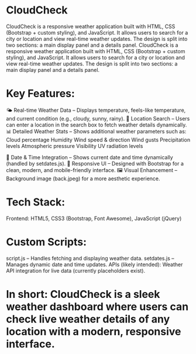 # CloudCheck
CloudCheck is a responsive weather application built with HTML, CSS (Bootstrap + custom styling), and JavaScript. It allows users to search for a city or location and view real-time weather updates. The design is split into two sections: a main display panel and a details panel.
CloudCheck is a responsive weather application built with HTML, CSS (Bootstrap + custom styling), and JavaScript. It allows users to search for a city or location and view real-time weather updates. The design is split into two sections: a main display panel and a details panel.

# Key Features:

🌤️ Real-time Weather Data – Displays temperature, feels-like temperature, and current condition (e.g., cloudy, sunny, rainy).
📍 Location Search – Users can enter a location in the search box to fetch weather details dynamically.
📊 Detailed Weather Stats – Shows additional weather parameters such as:
Cloud percentage
Humidity
Wind speed & direction
Wind gusts
Precipitation levels
Atmospheric pressure
Visibility
UV radiation levels

📅 Date & Time Integration – Shows current date and time dynamically (handled by setdates.js).
🎨 Responsive UI – Designed with Bootstrap for a clean, modern, and mobile-friendly interface.
🖼️ Visual Enhancement – Background image (back.jpeg) for a more aesthetic experience.

# Tech Stack:
Frontend: HTML5, CSS3 (Bootstrap, Font Awesome), JavaScript (jQuery)

# Custom Scripts:
script.js – Handles fetching and displaying weather data.
setdates.js – Manages dynamic date and time updates.
APIs (likely intended): Weather API integration for live data (currently placeholders exist).


# In short: CloudCheck is a sleek weather dashboard where users can check live weather details of any location with a modern, responsive interface.
